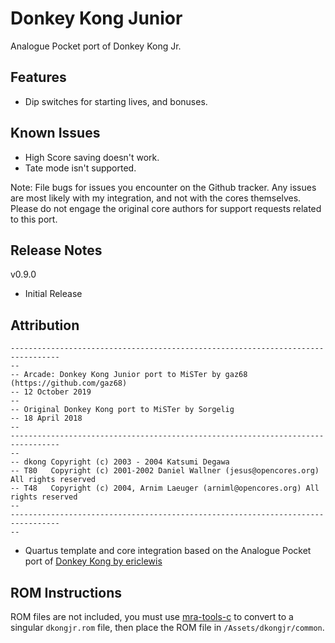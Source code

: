 # Donkey Kong Junior

Analogue Pocket port of Donkey Kong Jr.

## Features

* Dip switches for starting lives, and bonuses.

## Known Issues

* High Score saving doesn't work.
* Tate mode isn't supported.

Note:  File bugs for issues you encounter on the Github tracker.  Any issues are most likely with my integration, and not with the cores themselves.  Please do not engage the original core authors for support requests related to this port.

## Release Notes

v0.9.0
* Initial Release

## Attribution

```
---------------------------------------------------------------------------------
-- 
-- Arcade: Donkey Kong Junior port to MiSTer by gaz68 (https://github.com/gaz68)
-- 12 October 2019
-- 
-- Original Donkey Kong port to MiSTer by Sorgelig
-- 18 April 2018
-- 
---------------------------------------------------------------------------------
-- 
-- dkong Copyright (c) 2003 - 2004 Katsumi Degawa
-- T80   Copyright (c) 2001-2002 Daniel Wallner (jesus@opencores.org) All rights reserved
-- T48   Copyright (c) 2004, Arnim Laeuger (arniml@opencores.org) All rights reserved
-- 
---------------------------------------------------------------------------------
-- 
```

-  Quartus template and core integration based on the Analogue Pocket port of [Donkey Kong by ericlewis](https://github.com/ericlewis/openFPGA-DonkeyKong)

## ROM Instructions

ROM files are not included, you must use [mra-tools-c](https://github.com/sebdel/mra-tools-c/) to convert to a singular `dkongjr.rom` file, then place the ROM file in `/Assets/dkongjr/common`.
